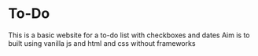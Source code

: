 # To-Do
This is a basic website for a to-do list with checkboxes and dates
Aim is to built using vanilla js and html and css without frameworks
